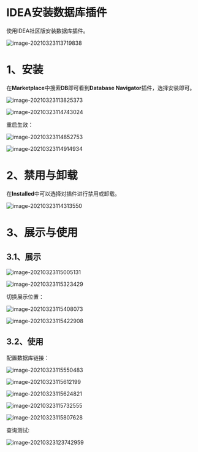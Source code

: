 # IDEA安装数据库插件

使用IDEA社区版安装数据库插件。

![image-20210323113719838](/home/joshua/.config/Typora/typora-user-images/image-20210323113719838.png)



# 1、安装

在**Marketplace**中搜索**DB**即可看到**Database Navigator**插件，选择安装即可。

![image-20210323113825373](/home/joshua/.config/Typora/typora-user-images/image-20210323113825373.png)

![image-20210323114743024](/home/joshua/.config/Typora/typora-user-images/image-20210323114743024.png)

重启生效：

![image-20210323114852753](/home/joshua/.config/Typora/typora-user-images/image-20210323114852753.png)

![image-20210323114914934](/home/joshua/.config/Typora/typora-user-images/image-20210323114914934.png)



# 2、禁用与卸载

在**Installed**中可以选择对插件进行禁用或卸载。

![image-20210323114313550](/home/joshua/.config/Typora/typora-user-images/image-20210323114313550.png)

# 3、展示与使用

## **3.1、展示**

![image-20210323115005131](/home/joshua/.config/Typora/typora-user-images/image-20210323115005131.png)

![image-20210323115323429](/home/joshua/.config/Typora/typora-user-images/image-20210323115323429.png)

切换展示位置：

![image-20210323115408073](/home/joshua/.config/Typora/typora-user-images/image-20210323115408073.png)

![image-20210323115422908](/home/joshua/.config/Typora/typora-user-images/image-20210323115422908.png)



## 3.2、使用

配置数据库链接：

![image-20210323115550483](/home/joshua/.config/Typora/typora-user-images/image-20210323115550483.png)

![image-20210323115612199](/home/joshua/.config/Typora/typora-user-images/image-20210323115612199.png)

![image-20210323115624821](/home/joshua/.config/Typora/typora-user-images/image-20210323115624821.png)

![image-20210323115732555](/home/joshua/.config/Typora/typora-user-images/image-20210323115732555.png)

![image-20210323115807628](/home/joshua/.config/Typora/typora-user-images/image-20210323115807628.png)



查询测试:

![image-20210323123742959](/home/joshua/.config/Typora/typora-user-images/image-20210323123742959.png)